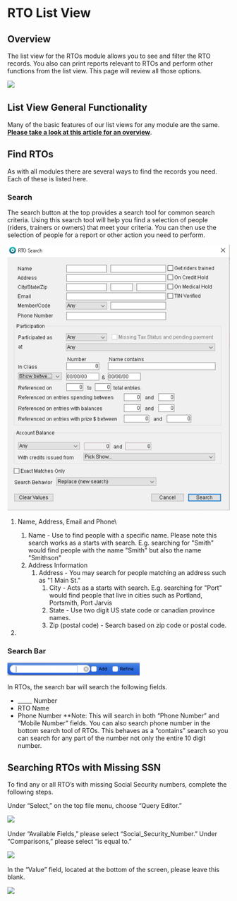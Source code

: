 # RTO List View

## Overview

The list view for the RTOs module allows you to see and filter the RTO records.   You also can print reports relevant to RTOs and perform other functions from the list view.  This page will review all those options.

![](http://docs.showgroundsonline.com/wp-content/uploads/2021/09/img\_6144f19f5646f.png)

## List View General Functionality

Many of the basic features of our list views for any module are the same.  [**Please take a look at this article for an overview**](http://docs.showgroundsonline.com/documentation/list-views-overview/).

## Find RTOs

As with all modules there are several ways to find the records you need. Each of these is listed here.

### Search

The search button at the top provides a search tool for common search criteria. Using this search tool will help you find a selection of people (riders, trainers or owners) that meet your criteria.  You can then use the selection of people for a report or other action you need to perform.&#x20;

![](<../../.gitbook/assets/image (45).png>)

1. Name, Address, Email and Phone\

   1. Name - Use to find people with a specific name.  Please note this search works as a starts with search.  E.g. searching for "Smith" would find people with the name "Smith" but also the name "Smithson"
   2. Address Information
      1. Address - You may search for people matching an address such as "1 Main St."
         1. City - Acts as a starts with search.  E.g. searching for "Port" would find people that live in cities such as Portland, Portsmith, Port Jarvis
         2. State - Use two digit US state code or canadian province names.
         3. Zip (postal code) - Search based on zip code or postal code.
2.

### Search Bar

![](../../.gitbook/assets/show2.png)

In RTOs, the search bar will search the following fields.

* \_\_\_\_\_ Number
* RTO Name
* Phone Number  \*\*Note: This will search in both “Phone Number” and “Mobile Number” fields. You can also search phone number in the bottom search tool of RTOs.  This behaves as a “contains” search so you can search for any part of the number not only the entire 10 digit number.

## Searching RTOs with Missing SSN

To find any or all RTO’s with missing Social Security numbers, complete the following steps.

Under “Select,” on the top file menu, choose “Query Editor.”

![](http://docs.showgroundsonline.com/wp-content/uploads/2021/07/img\_60df74282285e.png)

Under “Available Fields,” please select “Social\_Security\_Number.” Under “Comparisons,” please select “is equal to.”

![](http://docs.showgroundsonline.com/wp-content/uploads/2021/07/img\_60df74932d27e.png)

In the “Value” field, located at the bottom of the screen, please leave this blank.

![](http://docs.showgroundsonline.com/wp-content/uploads/2021/07/img\_60df7503e79bc.png)
